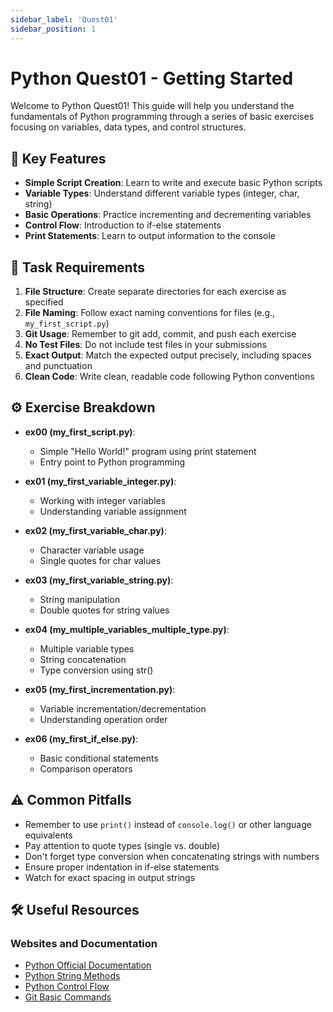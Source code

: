 ```yaml
---
sidebar_label: 'Quest01'
sidebar_position: 1
---
```


# Python Quest01 - Getting Started
Welcome to Python Quest01! This guide will help you understand the fundamentals of Python programming through a series of basic exercises focusing on variables, data types, and control structures.

## 🚀 Key Features
- **Simple Script Creation**: Learn to write and execute basic Python scripts
- **Variable Types**: Understand different variable types (integer, char, string)
- **Basic Operations**: Practice incrementing and decrementing variables
- **Control Flow**: Introduction to if-else statements
- **Print Statements**: Learn to output information to the console

## 📝 Task Requirements
1. **File Structure**: Create separate directories for each exercise as specified
2. **File Naming**: Follow exact naming conventions for files (e.g., `my_first_script.py`)
3. **Git Usage**: Remember to git add, commit, and push each exercise
4. **No Test Files**: Do not include test files in your submissions
5. **Exact Output**: Match the expected output precisely, including spaces and punctuation
6. **Clean Code**: Write clean, readable code following Python conventions

## ⚙️ Exercise Breakdown
- **ex00 (my_first_script.py)**:
  - Simple "Hello World!" program using print statement
  - Entry point to Python programming
  
- **ex01 (my_first_variable_integer.py)**:
  - Working with integer variables
  - Understanding variable assignment
  
- **ex02 (my_first_variable_char.py)**:
  - Character variable usage
  - Single quotes for char values
  
- **ex03 (my_first_variable_string.py)**:
  - String manipulation
  - Double quotes for string values
  
- **ex04 (my_multiple_variables_multiple_type.py)**:
  - Multiple variable types
  - String concatenation
  - Type conversion using str()
  
- **ex05 (my_first_incrementation.py)**:
  - Variable incrementation/decrementation
  - Understanding operation order
  
- **ex06 (my_first_if_else.py)**:
  - Basic conditional statements
  - Comparison operators

## ⚠️ Common Pitfalls
- Remember to use `print()` instead of `console.log()` or other language equivalents
- Pay attention to quote types (single vs. double)
- Don't forget type conversion when concatenating strings with numbers
- Ensure proper indentation in if-else statements
- Watch for exact spacing in output strings

## 🛠️ Useful Resources

### Websites and Documentation
- [Python Official Documentation](https://docs.python.org/3/)
- [Python String Methods](https://docs.python.org/3/library/stdtypes.html#string-methods)
- [Python Control Flow](https://docs.python.org/3/tutorial/controlflow.html)
- [Git Basic Commands](https://git-scm.com/docs/gittutorial)